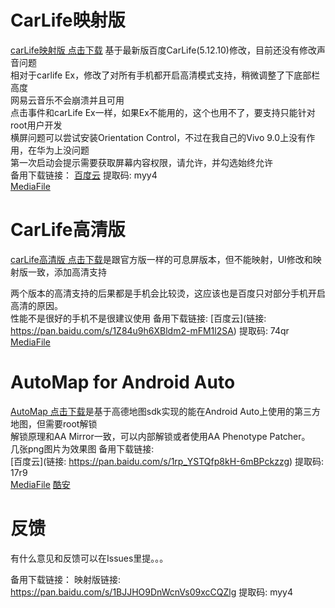 # CarLife映射版
[carLife映射版 点击下载](https://github.com/puderty/pudev/releases/download/1/carlife_yingshe.apk)  基于最新版百度CarLife(5.12.10)修改，目前还没有修改声音问题<br>
相对于carlife Ex，修改了对所有手机都开启高清模式支持，稍微调整了下底部栏高度<br>
网易云音乐不会崩溃并且可用<br>
点击事件和carLife Ex一样，如果Ex不能用的，这个也用不了，要支持只能针对root用户开发<br>
横屏问题可以尝试安装Orientation Control，不过在我自己的Vivo 9.0上没有作用，在华为上没问题<br>
第一次启动会提示需要获取屏幕内容权限，请允许，并勾选始终允许<br>
备用下载链接：
[百度云](https://pan.baidu.com/s/1BJJHO9DnWcnVs09xcCQZlg) 提取码: myy4<br>
[MediaFile](http://www.mediafire.com/file/y475u68u2qm9mpv/carLife_yingshe.apk)<br>

# CarLife高清版
[carLife高清版 点击下载](https://github.com/puderty/pudev/releases/download/1/carlife_gaoqing.apk)是跟官方版一样的可息屏版本，但不能映射，UI修改和映射版一致，添加高清支持

两个版本的高清支持的后果都是手机会比较烫，这应该也是百度只对部分手机开启高清的原因。<br>
性能不是很好的手机不是很建议使用
备用下载链接:
[百度云](链接: https://pan.baidu.com/s/1Z84u9h6XBldm2-mFM1l2SA) 提取码: 74qr<br>
[MediaFile](http://www.mediafire.com/file/jx6ofhc8o885fqp/carLife_gaoqing.apk)

# AutoMap for Android Auto
[AutoMap 点击下载](https://github.com/puderty/pudev/releases/download/1/AutoMap.apk)是基于高德地图sdk实现的能在Android Auto上使用的第三方地图，但需要root解锁<br>
解锁原理和AA Mirror一致，可以内部解锁或者使用AA Phenotype Patcher。<br>
几张png图片为效果图
备用下载链接:<br>
[百度云](链接: https://pan.baidu.com/s/1rp_YSTQfp8kH-6mBPckzzg) 提取码: 17r9<br>
[MediaFile](https://www.mediafire.com/file/nqr4bd6upc7dy7h/AutoMap.apk/file)
[酷安](https://www.coolapk.com/apk/243425)

# 反馈
有什么意见和反馈可以在Issues里提。。。


备用下载链接：
映射版链接: https://pan.baidu.com/s/1BJJHO9DnWcnVs09xcCQZlg 提取码: myy4
